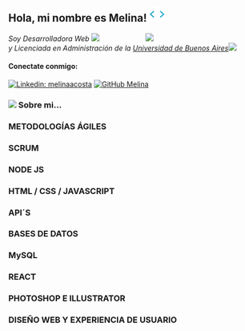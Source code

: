 <h2> Hola, mi nombre es Melina! <img src="/tenor.gif" width="30"></h2>
<img align="right" src="https://media.giphy.com/media/YPQ62IX4xd60xJDaBu/giphy.gif" width="230">
<p><em>Soy Desarrolladora Web <img src="https://media.giphy.com/media/PjgW1x7zKnRQdq1k3i/giphy.gif" width="30"></br>y Licenciada en Administración de la <a href="#">Universidad de Buenos Aires</a><img src="https://media.giphy.com/media/WUlplcMpOCEmTGBtBW/giphy.gif" width="30"> 
</em></p>



<h4 align="left">Conectate conmigo:</h4>

[![Linkedin: melinaacosta](https://img.shields.io/badge/-melinaacosta-blue?style=flat-square&logo=Linkedin&logoColor=white&link=https://www.linkedin.com/in/melina-acosta/)](https://www.linkedin.com/in/melina-acosta/)
[![GitHub Melina](https://img.shields.io/github/followers/melinaacosta?label=follow&style=social)](https://github.com/melinaacosta)

### <img src="https://media.giphy.com/media/VgCDAzcKvsR6OM0uWg/giphy.gif" width="50"> Sobre mi... 


<!-- <img src="https://media.giphy.com/media/LnQjpWaON8nhr21vNW/giphy.gif" width="60"> <em><b>I love connecting with different people</b> so if you want to say <b>hi, I'll be happy to meet you more!</b> :)</em> -->









### METODOLOGÍAS ÁGILES

### SCRUM

### NODE JS

### HTML / CSS / JAVASCRIPT

### API´S

### BASES DE DATOS 

### MySQL

### REACT

### PHOTOSHOP E ILLUSTRATOR

### DISEÑO WEB Y EXPERIENCIA DE USUARIO
